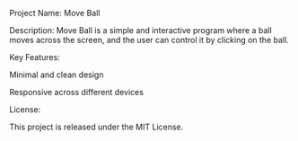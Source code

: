 Project Name: Move Ball

Description:
Move Ball is a simple and interactive program where a ball moves across the screen, and the user can control it by clicking on the ball.

Key Features:

Minimal and clean design

Responsive across different devices

License:

This project is released under the MIT License.
